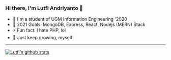 ### Hi there, I'm Lutfi Andriyanto 👋


- 🔭 I'm a student of UGM Information Engineering '2020
- 🥅 2021 Goals: MongoDB, Express, React, Nodejs (MERN) Stack
- ⚡ Fun fact: I hate PHP, lol
- 🌱 Just keep growing, myself!

---

[![Lutfi's github stats](https://github-readme-stats.vercel.app/api?username=lutfiandri&show_icons=true&theme=radical)](https://github.com/lutfiandri/github-readme-stats)

<!-- [![Top Langs](https://github-readme-stats.vercel.app/api/top-langs/?username=lutfiandri&layout=compact&theme=radical)](https://github.com/anuraghazra/github-readme-stats) -->
